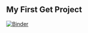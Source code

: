 ## My First Get Project
[![Binder](https://mybinder.org/badge_logo.svg)](https://mybinder.org/v2/gh/NowarMa/bob_project/HEAD)
